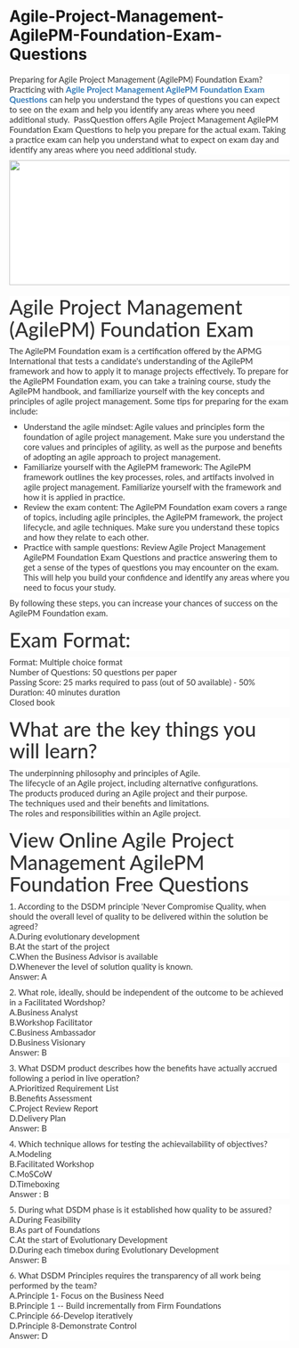 # Agile-Project-Management-AgilePM-Foundation-Exam-Questions
<p>
	<p style="box-sizing:border-box;margin-top:0px;margin-bottom:10px;color:#333333;font-family:Lato;font-size:15px;white-space:normal;background-color:#FFFFFF;">
		Preparing for Agile Project Management (AgilePM) Foundation Exam? Practicing with&nbsp;<span style="box-sizing:border-box;font-weight:700;"><a href="https://www.passquestion.com/agilepm-foundation.html" style="box-sizing:border-box;background-color:transparent;color:#337AB7;text-decoration-line:none;">Agile Project Management AgilePM Foundation Exam Questions</a></span>&nbsp;can help you understand the types of questions you can expect to see on the exam and help you identify any areas where you need additional study. &nbsp;PassQuestion offers Agile Project Management AgilePM Foundation Exam Questions to help you prepare for the actual exam. Taking a practice exam can help you understand what to expect on exam day and identify any areas where you need additional study.
	</p>
	<p style="box-sizing:border-box;margin-top:0px;margin-bottom:10px;color:#333333;font-family:Lato;font-size:15px;white-space:normal;background-color:#FFFFFF;">
		<img alt="" src="https://www.passquestion.com/uploads/pqcom/images/20230105/013d6df0e056026897fafe65112a60e6.png" style="box-sizing:border-box;vertical-align:middle;max-width:100%;height:224px;width:600px;" />
	</p>
	<h1 style="box-sizing:border-box;margin:20px 0px 10px;font-size:36px;font-family:Lato;font-weight:500;line-height:1.1;color:#333333;white-space:normal;background-color:#FFFFFF;">
		Agile Project Management (AgilePM) Foundation Exam
	</h1>
	<p style="box-sizing:border-box;margin-top:0px;margin-bottom:10px;color:#333333;font-family:Lato;font-size:15px;white-space:normal;background-color:#FFFFFF;">
		The AgilePM Foundation exam is a certification offered by the APMG International that tests a candidate's understanding of the AgilePM framework and how to apply it to manage projects effectively. To prepare for the AgilePM Foundation exam, you can take a training course, study the AgilePM handbook, and familiarize yourself with the key concepts and principles of agile project management. Some tips for preparing for the exam include:
	</p>
	<ul style="box-sizing:border-box;margin-top:0px;margin-bottom:10px;color:#333333;font-family:Lato;font-size:15px;white-space:normal;background-color:#FFFFFF;">
		<li style="box-sizing:border-box;">
			Understand the agile mindset: Agile values and principles form the foundation of agile project management. Make sure you understand the core values and principles of agility, as well as the purpose and benefits of adopting an agile approach to project management.
		</li>
		<li style="box-sizing:border-box;">
			Familiarize yourself with the AgilePM framework: The AgilePM framework outlines the key processes, roles, and artifacts involved in agile project management. Familiarize yourself with the framework and how it is applied in practice.
		</li>
		<li style="box-sizing:border-box;">
			Review the exam content: The AgilePM Foundation exam covers a range of topics, including agile principles, the AgilePM framework, the project lifecycle, and agile techniques. Make sure you understand these topics and how they relate to each other.
		</li>
		<li style="box-sizing:border-box;">
			Practice with sample questions: Review Agile Project Management AgilePM Foundation Exam Questions and practice answering them to get a sense of the types of questions you may encounter on the exam. This will help you build your confidence and identify any areas where you need to focus your study.
		</li>
	</ul>
	<p style="box-sizing:border-box;margin-top:0px;margin-bottom:10px;color:#333333;font-family:Lato;font-size:15px;white-space:normal;background-color:#FFFFFF;">
		By following these steps, you can increase your chances of success on the AgilePM Foundation exam.
	</p>
	<h1 style="box-sizing:border-box;margin:20px 0px 10px;font-size:36px;font-family:Lato;font-weight:500;line-height:1.1;color:#333333;white-space:normal;background-color:#FFFFFF;">
		Exam Format:
	</h1>
	<p style="box-sizing:border-box;margin-top:0px;margin-bottom:10px;color:#333333;font-family:Lato;font-size:15px;white-space:normal;background-color:#FFFFFF;">
		Format: Multiple choice format<br style="box-sizing:border-box;" />
Number of Questions: 50 questions per paper<br style="box-sizing:border-box;" />
Passing Score: 25 marks required to pass (out of 50 available) - 50%<br style="box-sizing:border-box;" />
Duration: 40 minutes duration<br style="box-sizing:border-box;" />
Closed book
	</p>
	<h1 style="box-sizing:border-box;margin:20px 0px 10px;font-size:36px;font-family:Lato;font-weight:500;line-height:1.1;color:#333333;white-space:normal;background-color:#FFFFFF;">
		What are the key things you will learn?
	</h1>
	<p style="box-sizing:border-box;margin-top:0px;margin-bottom:10px;color:#333333;font-family:Lato;font-size:15px;white-space:normal;background-color:#FFFFFF;">
		The underpinning philosophy and principles of Agile.<br style="box-sizing:border-box;" />
The lifecycle of an Agile project, including alternative configurations.<br style="box-sizing:border-box;" />
The products produced during an Agile project and their purpose.<br style="box-sizing:border-box;" />
The techniques used and their benefits and limitations.<br style="box-sizing:border-box;" />
The roles and responsibilities within an Agile project.
	</p>
	<h1 style="box-sizing:border-box;margin:20px 0px 10px;font-size:36px;font-family:Lato;font-weight:500;line-height:1.1;color:#333333;white-space:normal;background-color:#FFFFFF;">
		View Online Agile Project Management AgilePM Foundation Free Questions
	</h1>
	<p style="box-sizing:border-box;margin-top:0px;margin-bottom:10px;color:#333333;font-family:Lato;font-size:15px;white-space:normal;background-color:#FFFFFF;">
		1. According to the DSDM principle 'Never Compromise Quality, when should the overall level of quality to be delivered within the solution be agreed?<br style="box-sizing:border-box;" />
A.During evolutionary development<br style="box-sizing:border-box;" />
B.At the start of the project<br style="box-sizing:border-box;" />
C.When the Business Advisor is available<br style="box-sizing:border-box;" />
D.Whenever the level of solution quality is known.<br style="box-sizing:border-box;" />
Answer: A
	</p>
	<p style="box-sizing:border-box;margin-top:0px;margin-bottom:10px;color:#333333;font-family:Lato;font-size:15px;white-space:normal;background-color:#FFFFFF;">
		2. What role, ideally, should be independent of the outcome to be achieved in a Facilitated Wordshop?<br style="box-sizing:border-box;" />
A.Business Analyst<br style="box-sizing:border-box;" />
B.Workshop Facilitator<br style="box-sizing:border-box;" />
C.Business Ambassador<br style="box-sizing:border-box;" />
D.Business Visionary<br style="box-sizing:border-box;" />
Answer: B
	</p>
	<p style="box-sizing:border-box;margin-top:0px;margin-bottom:10px;color:#333333;font-family:Lato;font-size:15px;white-space:normal;background-color:#FFFFFF;">
		3. What DSDM product describes how the benefits have actually accrued following a period in live operation?<br style="box-sizing:border-box;" />
A.Prioritized Requirement List<br style="box-sizing:border-box;" />
B.Benefits Assessment<br style="box-sizing:border-box;" />
C.Project Review Report<br style="box-sizing:border-box;" />
D.Delivery Plan<br style="box-sizing:border-box;" />
Answer: B
	</p>
	<p style="box-sizing:border-box;margin-top:0px;margin-bottom:10px;color:#333333;font-family:Lato;font-size:15px;white-space:normal;background-color:#FFFFFF;">
		4. Which technique allows for testing the achievailability of objectives?<br style="box-sizing:border-box;" />
A.Modeling<br style="box-sizing:border-box;" />
B.Facilitated Workshop<br style="box-sizing:border-box;" />
C.MoSCoW<br style="box-sizing:border-box;" />
D.Timeboxing<br style="box-sizing:border-box;" />
Answer : B
	</p>
	<p style="box-sizing:border-box;margin-top:0px;margin-bottom:10px;color:#333333;font-family:Lato;font-size:15px;white-space:normal;background-color:#FFFFFF;">
		5. During what DSDM phase is it established how quality to be assured?<br style="box-sizing:border-box;" />
A.During Feasibility<br style="box-sizing:border-box;" />
B.As part of Foundations<br style="box-sizing:border-box;" />
C.At the start of Evolutionary Development<br style="box-sizing:border-box;" />
D.During each timebox during Evolutionary Development<br style="box-sizing:border-box;" />
Answer: B
	</p>
	<p style="box-sizing:border-box;margin-top:0px;margin-bottom:10px;color:#333333;font-family:Lato;font-size:15px;white-space:normal;background-color:#FFFFFF;">
		6. What DSDM Principles requires the transparency of all work being performed by the team?<br style="box-sizing:border-box;" />
A.Principle 1- Focus on the Business Need<br style="box-sizing:border-box;" />
B.Principle 1 -- Build incrementally from Firm Foundations<br style="box-sizing:border-box;" />
C.Principle 66-Develop iteratively<br style="box-sizing:border-box;" />
D.Principle 8-Demonstrate Control<br style="box-sizing:border-box;" />
Answer: D
	</p>
</p>
<span style="white-space:normal;"></span>
